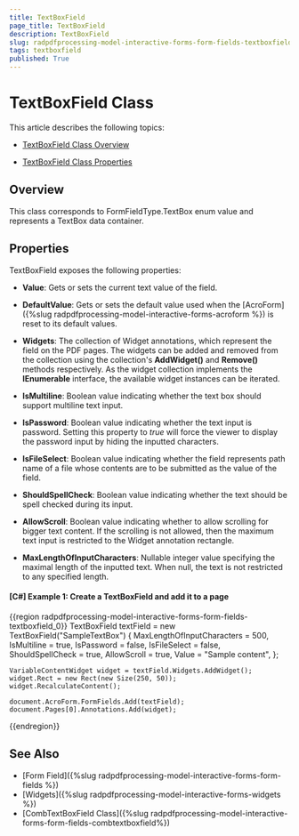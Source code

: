 ```yaml
---
title: TextBoxField 
page_title: TextBoxField 
description: TextBoxField 
slug: radpdfprocessing-model-interactive-forms-form-fields-textboxfield
tags: textboxfield
published: True
---
```


# TextBoxField Class

This article describes the following topics:

* [TextBoxField Class Overview](#overview)

* [TextBoxField Class Properties](#properties)


## Overview

This class corresponds to FormFieldType.TextBox enum value and represents a TextBox data container. 

## Properties

TextBoxField exposes the following properties:

* **Value**: Gets or sets the current text value of the field.

* **DefaultValue**: Gets or sets the default value used when the [AcroForm]({%slug radpdfprocessing-model-interactive-forms-acroform %}) is reset to its default values.

* **Widgets**: The collection of Widget annotations, which represent the field on the PDF pages. The widgets can be added and removed from the collection using the collection's **AddWidget()** and **Remove()** methods respectively. As the widget collection implements the **IEnumerable** interface, the available widget instances can be iterated.

* **IsMultiline**: Boolean value indicating whether the text box should support multiline text input.

* **IsPassword**: Boolean value indicating whether the text input is password. Setting this property to *true* will force the viewer to display the password input by hiding the inputted characters.

* **IsFileSelect**: Boolean value indicating whether the field represents path name of a file whose contents are to be submitted as the value of the field.

* **ShouldSpellCheck**: Boolean value indicating whether the text should be spell checked during its input.

* **AllowScroll**: Boolean value indicating whether to allow scrolling for bigger text content. If the scrolling is not allowed, then the maximum text input is restricted to the Widget annotation rectangle.

* **MaxLengthOfInputCharacters**: Nullable integer value specifying the maximal length of the inputted text. When null, the text is not restricted to any specified length.

#### **[C#] Example 1: Create a TextBoxField and add it to a page**
{{region radpdfprocessing-model-interactive-forms-form-fields-textboxfield_0}}
	TextBoxField textField = new TextBoxField("SampleTextBox")
	{
	    MaxLengthOfInputCharacters = 500,
	    IsMultiline = true,
	    IsPassword = false,
	    IsFileSelect = false,
	    ShouldSpellCheck = true,
	    AllowScroll = true,
	    Value = "Sample content",
	};
	
	VariableContentWidget widget = textField.Widgets.AddWidget();
	widget.Rect = new Rect(new Size(250, 50));
    widget.RecalculateContent();
	
	document.AcroForm.FormFields.Add(textField);
	document.Pages[0].Annotations.Add(widget);

{{endregion}}

## See Also

* [Form Field]({%slug radpdfprocessing-model-interactive-forms-form-fields %})
* [Widgets]({%slug radpdfprocessing-model-interactive-forms-widgets %})
* [CombTextBoxField Class]({%slug radpdfprocessing-model-interactive-forms-form-fields-combtextboxfield%})
